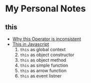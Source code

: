 # My Personal Notes

## this
- [Why this Operator is inconsistent](https://stackoverflow.com/a/80478/3391339)
- [This in Javascript](https://zellwk.com/blog/this/)
	1. `this` as global context
	2. `this` as object constructor
	3. `this` as object method
	4. `this` as simple function
	5. `this` as arrow function
	6. `this` as event listner